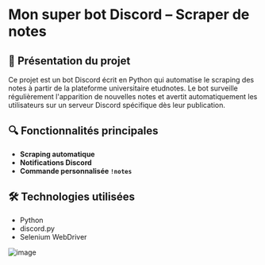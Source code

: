 # Mon super bot Discord – Scraper de notes

## 📌 Présentation du projet

Ce projet est un bot Discord écrit en Python qui automatise le scraping des notes à partir de la plateforme universitaire etudnotes. Le bot surveille régulièrement l'apparition de nouvelles notes et avertit automatiquement les utilisateurs sur un serveur Discord spécifique dès leur publication.

## 🔍 Fonctionnalités principales

- **Scraping automatique**
- **Notifications Discord**
- **Commande personnalisée `!notes`**

## 🛠️ Technologies utilisées

- Python
- discord.py
- Selenium WebDriver

![image](https://github.com/user-attachments/assets/f8568742-f067-495f-a5b2-8c84e1bc75f4)
